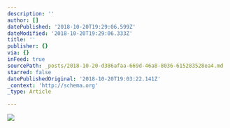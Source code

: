 ```yaml
---
description: ''
author: []
datePublished: '2018-10-20T19:29:06.599Z'
dateModified: '2018-10-20T19:29:06.333Z'
title: ''
publisher: {}
via: {}
inFeed: true
sourcePath: _posts/2018-10-20-d386afaa-669d-46a8-8036-615283528ea4.md
starred: false
datePublishedOriginal: '2018-10-20T19:03:22.141Z'
_context: 'http://schema.org'
_type: Article

---
```

![](https://the-grid-user-content.s3-us-west-2.amazonaws.com/52990444-3e67-49b8-bb5e-792eb755fe49.jpg)